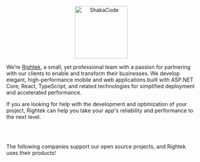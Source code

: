 <p align="center">
  <img alt="ShakaCode" src="https://avatars.githubusercontent.com/u/51435232" width="140px">
</p>

We’re [Rightek](https://www.rightek.ir), a small, yet professional team with a passion for partnering with our clients to enable and transform their businesses. We develop elegant, high-performance mobile and web applications built with ASP.NET Core, React, TypeScript, and related technologies for simplified deployment and accelerated performance.

If you are looking for help with the development and optimization of your project, Rightek can help you take your app's reliability and performance to the next level.

<br />
<br />

The following companies support our open source projects, and Rightek uses their products!
